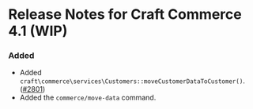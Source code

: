# Release Notes for Craft Commerce 4.1 (WIP)

### Added
- Added `craft\commerce\services\Customers::moveCustomerDataToCustomer()`. ([#2801](https://github.com/craftcms/commerce/pull/2801))
- Added the `commerce/move-data` command.